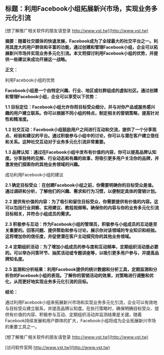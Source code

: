## **标题：利用Facebook小组拓展新兴市场，实现业务多元化引流**

[想了解推广相关软件的朋友请登录 http://www.vst.tw](http://www.vst.tw)

**摘要：随着社交媒体的快速发展，Facebook成为了全球最大的社交平台之一。利用其庞大的用户群体和丰富的功能，通过创建和管理Facebook小组，企业可以拓展新兴市场并实现业务多元化引流。本文将探讨利用Facebook小组的优势，并提供一些建议来成功开展这一战略。**

**正文：**

利用Facebook小组的优势

**Facebook小组是一个由特定兴趣、行业、地区或社群组成的虚拟社区。通过创建和管理Facebook小组，企业可以享受以下优势：**

**1.1 目标定位：Facebook小组允许你将目标受众细分，并与对你产品或服务感兴趣的用户建立联系。你可以根据不同小组的特点，制定相关的营销策略，提高针对性和精准度。**

**1.2 社交互动：Facebook小组鼓励用户之间进行互动和交流，提供了一个分享观点、经验和建议的平台。通过积极参与小组中的讨论，你可以与潜在客户建立信任和关系。这种社交互动对于业务多元化引流非常重要。**

**1.3 品牌认知：通过在Facebook小组中发布有价值的内容，你可以提高品牌认知度。分享独特的见解、行业动态和有趣的故事，将吸引更多用户关注你的品牌，并激发他们探索你的其他业务领域的兴趣。**

成功利用Facebook小组的建议

**2.1 确定目标受众：在创建Facebook小组之前，你需要明确你的目标受众是谁。通过调研和分析，了解他们的兴趣、需求和行为习惯，以便制定具体的营销计划。**

**2.2 提供有价值的内容：为了吸引和留住目标受众，你需要提供有价值的内容。这可以包括行业洞察、实用建议、教程视频等。确保你的内容与你的业务多元化引流目标相关，并符合小组成员的需求。**

**2.3 积极参与互动：作为Facebook小组的管理员，积极参与小组成员的互动是至关重要的。回答问题、提供帮助和参与讨论，展示你对该领域的专业知识和经验。这将增加你的信任度，并促使潜在客户主动探究你的其他业务领域。**

**2.4 定期组织活动：为了增加小组成员的参与度和互动频率，定期组织活动是必要的。可以举办问答环节、抽奖活动或专题讲座等，以吸引更多用户参与，并提高品牌知名度。**

**2.5 监测和分析结果：利用Facebook提供的统计数据和分析工具，定期监测和分析你的Facebook小组的表现。了解你的营销活动的效果，对策略进行调整和优化，从而更好地实现业务多元化引流的目标。**

**结论：**

通过利用Facebook小组来拓展新兴市场和实现业务多元化引流，企业可以有效地与目标受众建立联系，并提高品牌认知度。在执行策略时，确保明确目标受众、提供有价值的内容、积极参与互动、定期组织活动并监测结果是关键。随着Facebook持续发展和用户群体的扩大，Facebook小组将成为企业拓展新兴市场的重要工具之一。

[想了解推广相关软件的朋友请登录 http://www.vst.tw](http://www.vst.tw)


[访问软件官网 http://www.vst.tw](http://www.vst.tw)
